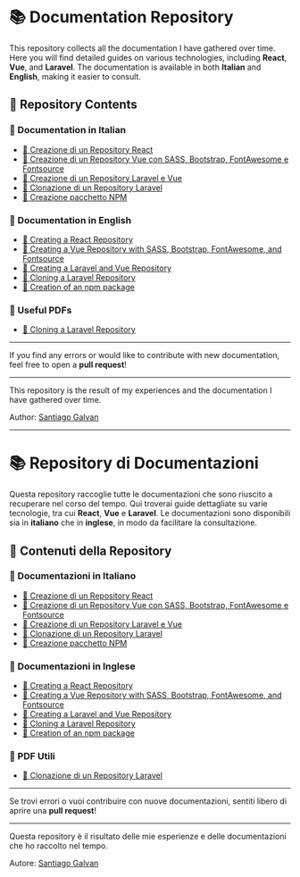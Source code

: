 # 📚 Documentation Repository

This repository collects all the documentation I have gathered over time. Here you will find detailed guides on various technologies, including **React**, **Vue**, and **Laravel**. The documentation is available in both **Italian** and **English**, making it easier to consult.

## 📂 Repository Contents

### 📖 Documentation in Italian
- [📘 Creazione di un Repository React](./Documentazione%20in%20italiano/Creazione%20repo%20React.md)
- [📘 Creazione di un Repository Vue con SASS, Bootstrap, FontAwesome e Fontsource](./Documentazione%20in%20italiano/Creazione%20repo%20Vue.md)
- [📘 Creazione di un Repository Laravel e Vue](./Documentazione%20in%20italiano/Vue-Laravel%20comandi.md)
- [📘 Clonazione di un Repository Laravel](./Documentazione%20in%20italiano/Comandi%20clonazione%20repo%20Laravel.md)
- [📘 Creazione pacchetto NPM](./Documentazione%20in%20italiano/Creazione%20di%20un%20pacchetto%20npm.md)

### 📖 Documentation in English
- [📘 Creating a React Repository](./Documentation%20in%20english/React%20repo%20setup.md)
- [📘 Creating a Vue Repository with SASS, Bootstrap, FontAwesome, and Fontsource](./Documentation%20in%20english/Vue%20repo%20setup.md)
- [📘 Creating a Laravel and Vue Repository](./Documentation%20in%20english/Vue-Laravel%20commands.md)
- [📘 Cloning a Laravel Repository](./Documentation%20in%20english/Laravel%20repo%20cloning%20commands.md)
- [📘 Creation of an npm package](./Documentation%20in%20english/Creation%20of%20an%20npm%20package.md)

### 📂 Useful PDFs
- [📄 Cloning a Laravel Repository](./pdf/Clonazione%20repo%20Laravel.pdf)

---
If you find any errors or would like to contribute with new documentation, feel free to open a **pull request**!

---
This repository is the result of my experiences and the documentation I have gathered over time.

Author: [Santiago Galvan](https://github.com/SantiGalvan)

---

# 📚 Repository di Documentazioni

Questa repository raccoglie tutte le documentazioni che sono riuscito a recuperare nel corso del tempo. Qui troverai guide dettagliate su varie tecnologie, tra cui **React**, **Vue** e **Laravel**. Le documentazioni sono disponibili sia in **italiano** che in **inglese**, in modo da facilitare la consultazione.

## 📂 Contenuti della Repository

### 📖 Documentazioni in Italiano
- [📘 Creazione di un Repository React](./Documentazione%20in%20italiano/Creazione%20repo%20React.md)
- [📘 Creazione di un Repository Vue con SASS, Bootstrap, FontAwesome e Fontsource](./Documentazione%20in%20italiano/Creazione%20repo%20Vue.md)
- [📘 Creazione di un Repository Laravel e Vue](./Documentazione%20in%20italiano/Vue-Laravel%20comandi.md)
- [📘 Clonazione di un Repository Laravel](./Documentazione%20in%20italiano/Comandi%20clonazione%20repo%20Laravel.md)
- [📘 Creazione pacchetto NPM](./Documentazione%20in%20italiano/Creazione%20di%20un%20pacchetto%20npm.md)

### 📖 Documentazioni in Inglese
- [📘 Creating a React Repository](./Documentation%20in%20english/React%20repo%20setup.md)
- [📘 Creating a Vue Repository with SASS, Bootstrap, FontAwesome, and Fontsource](./Documentation%20in%20english/Vue%20repo%20setup.md)
- [📘 Creating a Laravel and Vue Repository](./Documentation%20in%20english/Vue-Laravel%20commands.md)
- [📘 Cloning a Laravel Repository](./Documentation%20in%20english/Laravel%20repo%20cloning%20commands.md)
- [📘 Creation of an npm package](./Documentation%20in%20english/Creation%20of%20an%20npm%20package.md)

### 📂 PDF Utili
- [📄 Clonazione di un Repository Laravel](./pdf/Clonazione%20repo%20Laravel.pdf)


---
Se trovi errori o vuoi contribuire con nuove documentazioni, sentiti libero di aprire una **pull request**!

---

Questa repository è il risultato delle mie esperienze e delle documentazioni che ho raccolto nel tempo.
 
Autore: [Santiago Galvan](https://github.com/SantiGalvan)
